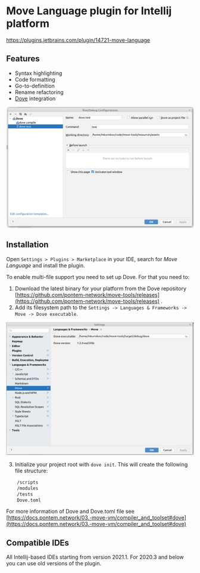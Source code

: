 # Move Language plugin for Intellij platform

https://plugins.jetbrains.com/plugin/14721-move-language

## Features

* Syntax highlighting
* Code formatting
* Go-to-definition
* Rename refactoring
* [Dove](https://docs.pontem.network/03.-move-vm/compiler_and_toolset#dove) integration

![img.png](images/run_configurations.png)

## Installation

Open `Settings > Plugins > Marketplace` in your IDE, search for _Move Language_ and install the plugin.

To enable multi-file support you need to set up Dove. For that you need to:

1. Download the latest binary for your platform from the Dove
   repository [https://github.com/pontem-network/move-tools/releases](https://github.com/pontem-network/move-tools/releases)
   .
2. Add its filesystem path to the `Settings -> Languages & Frameworks -> Move -> Dove executable`.

![img.png](images/settings.png)   

3. Initialize your project root with `dove init`. This will create the following file structure:

```
    /scripts
    /modules
    /tests
    Dove.toml
```

For more information of Dove and Dove.toml file
see [https://docs.pontem.network/03.-move-vm/compiler_and_toolset#dove](https://docs.pontem.network/03.-move-vm/compiler_and_toolset#dove)

## Compatible IDEs

All Intellij-based IDEs starting from version 2021.1. For 2020.3 and below you can use old versions of the plugin. 
